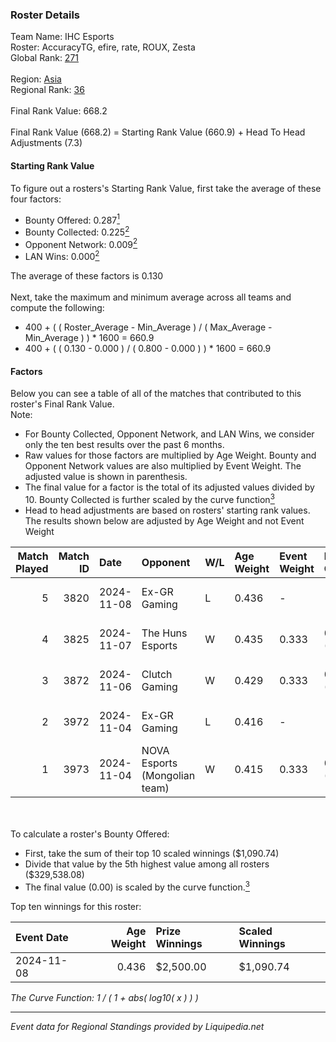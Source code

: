 ### Roster Details<br />
Team Name: IHC Esports<br />
Roster: AccuracyTG, efire, rate, ROUX, Zesta<br />
Global Rank: [271](../standings_global.md)<br />
<br />
Region: [Asia]( ../standings_asia.md)<br />
Regional Rank: [36]( ../standings_asia.md)<br />
<br />
Final Rank Value:  668.2<br />
<br />
Final Rank Value (668.2) = Starting Rank Value (660.9) + Head To Head Adjustments (7.3)<br />

#### Starting Rank Value<br />
To figure out a rosters's Starting Rank Value, first take the average of these four factors:<br />
- Bounty Offered: 0.287[<sup>1</sup>](#table2)
- Bounty Collected: 0.225[<sup>2</sup>](#table1)
- Opponent Network: 0.009[<sup>2</sup>](#table1)
- LAN Wins: 0.000[<sup>2</sup>](#table1)

The average of these factors is 0.130<br />
<br />
Next, take the maximum and minimum average across all teams and compute the following:<br />
- 400 + ( ( Roster_Average - Min_Average ) / ( Max_Average - Min_Average ) ) * 1600 = 660.9
- 400 + ( ( 0.130 - 0.000 ) / ( 0.800 - 0.000 ) ) * 1600 = 660.9


#### Factors<br />
Below you can see a table of all of the matches that contributed to this roster's Final Rank Value.<br />
Note:<br />

- For Bounty Collected, Opponent Network, and LAN Wins, we consider only the ten best results over the past 6 months.
- Raw values for those factors are multiplied by Age Weight. Bounty and Opponent Network values are also multiplied by Event Weight. The adjusted value is shown in parenthesis.
- The final value for a factor is the total of its adjusted values divided by 10. Bounty Collected is further scaled by the curve function[<sup>3</sup>](#curveFunction)
- Head to head adjustments are based on rosters' starting rank values. The results shown below are adjusted by Age Weight and not Event Weight
<span id="table1"></span><br />


| Match Played | Match ID | Date       | Opponent                      | W/L | Age Weight | Event Weight | Bounty Collected | Opponent Network | LAN Wins  | H2H Adj. | Roster                               |
| -: | -: | :- | :- | :- | :- | :- | :- | :- | :- | -: | :- |
|            5 |     3820 | 2024-11-08 | Ex-GR Gaming                  | L   | 0.436      | -            | -                | -                | -         |    -5.77 | AccuracyTG, efire, rate, ROUX, Zesta |
|            4 |     3825 | 2024-11-07 | The Huns Esports              | W   | 0.435      | 0.333        | 0.025 (0.004)    | 0.553 (0.080)    | 0 (0.000) |    11.24 | AccuracyTG, efire, rate, ROUX, Zesta |
|            3 |     3872 | 2024-11-06 | Clutch Gaming                 | W   | 0.429      | 0.333        | 0.000 (0.000)    | 0.054 (0.008)    | 0 (0.000) |     4.86 | AccuracyTG, efire, rate, ROUX, Zesta |
|            2 |     3972 | 2024-11-04 | Ex-GR Gaming                  | L   | 0.416      | -            | -                | -                | -         |    -5.60 | AccuracyTG, efire, rate, ROUX, Zesta |
|            1 |     3973 | 2024-11-04 | NOVA Esports (Mongolian team) | W   | 0.415      | 0.333        | 0.000 (0.000)    | 0.038 (0.005)    | 0 (0.000) |     2.60 | AccuracyTG, efire, rate, ROUX, Zesta |

<br />
<span id="table2"></span><br />
To calculate a roster's Bounty Offered:<br />

- First, take the sum of their top 10 scaled winnings ($1,090.74)
- Divide that value by the 5th highest value among all rosters ($329,538.08)
- The final value (0.00) is scaled by the curve function.[<sup>3</sup>](#curveFunction)

Top ten winnings for this roster:<br />

| Event Date | Age Weight | Prize Winnings | Scaled Winnings |
| :- | -: | :- | :- |
| 2024-11-08 |      0.436 | $2,500.00      | $1,090.74       |


<span id="curveFunction"></span>_The Curve Function: 1 / ( 1 + abs( log10( x ) ) )_<br />

---
_Event data for Regional Standings provided by Liquipedia.net_<br />
